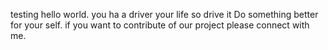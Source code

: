 testing 
hello world. 
you ha a driver your life so drive it 
Do something better for your self. 
if you want to contribute of our project please connect with me. 
